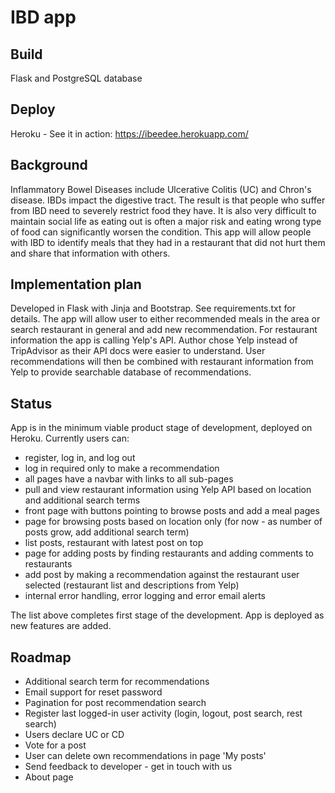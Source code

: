 # IBD app

## Build
Flask and PostgreSQL database

## Deploy
Heroku - See it in action: https://ibeedee.herokuapp.com/

## Background
Inflammatory Bowel Diseases include Ulcerative Colitis (UC) and Chron's disease. IBDs impact the digestive tract. The result is that people who suffer from IBD need to severely restrict food they have. It is also very difficult to maintain social life as eating out is often a major risk and eating wrong type of food can significantly worsen the condition. This app will allow people with IBD to identify meals that they had in a restaurant that did not hurt them and share that information with others.
## Implementation plan
Developed in Flask with Jinja and Bootstrap. See requirements.txt for details.
The app will allow user to either recommended meals in the area or search restaurant in general and add new recommendation.
For restaurant information the app is calling Yelp's API. Author chose Yelp instead of TripAdvisor as their API docs were easier to understand.
User recommendations will then be combined with restaurant information from Yelp to provide searchable database of recommendations.
## Status
App is in the minimum viable product stage of development, deployed on Heroku.
Currently users can:
-	register, log in, and log out
- log in required only to make a recommendation
- all pages have a navbar with links to all sub-pages
-	pull and view restaurant information using Yelp API based on location and additional search terms
-	front page with buttons pointing to browse posts and add a meal pages
- page for browsing posts based on location only (for now - as number of posts grow, add additional search term)
- list posts, restaurant with latest post on top
- page for adding posts by finding restaurants and adding comments to restaurants
- add post by making a recommendation against the restaurant user selected (restaurant list and descriptions from Yelp)
- internal error handling, error logging and error email alerts

The list above completes first stage of the development. App is deployed as new features are added.

## Roadmap
- Additional search term for recommendations
- Email support for reset password
- Pagination for post recommendation search
- Register last logged-in user activity (login, logout, post search, rest search)
- Users declare UC or CD
- Vote for a post
- User can delete own recommendations in page 'My posts'
- Send feedback to developer - get in touch with us
- About page
